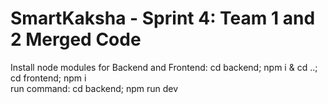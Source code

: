 # SmartKaksha - Sprint 4: Team 1 and 2 Merged Code <br />
Install node modules for Backend and Frontend: cd backend; npm i & cd ..; cd frontend; npm i <br />
run command: cd backend; npm run dev
